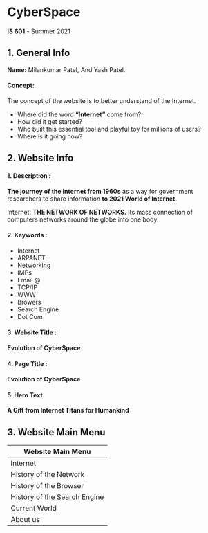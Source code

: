 # CyberSpace
**IS 601** - Summer 2021
## 1. General Info

**Name:** Milankumar Patel, And Yash Patel.
#### Concept:
The concept of the website is to better understand of the Internet.
* Where did the word **“Internet”** come from?
* How did it get started?
* Who built this essential tool and playful toy for millions of users?
* Where is it going now?

## 2. Website Info

#### 1. Description : 
**The journey of the Internet from 1960s** as a way for government researchers to share information **to 2021 World of Internet.**

Internet: **THE NETWORK OF NETWORKS.** Its mass connection of computers networks around the globe into one body.

#### 2. Keywords : 
* Internet 
* ARPANET
* Networking
* IMPs
* Email @
* TCP/IP
* WWW
* Browers
* Search Engine
* Dot Com

#### 3. Website Title :
**Evolution of CyberSpace**

#### 4. Page Title : 
**Evolution of CyberSpace**

#### 5. Hero Text
**A Gift from Internet Titans for Humankind**

## 3. Website Main Menu

|**Website Main Menu**       |
| -------------------------- |
|Internet                    |
|History of the Network      |
|History of the Browser      |
|History of the Search Engine|
|Current World               |
|About us                    |
